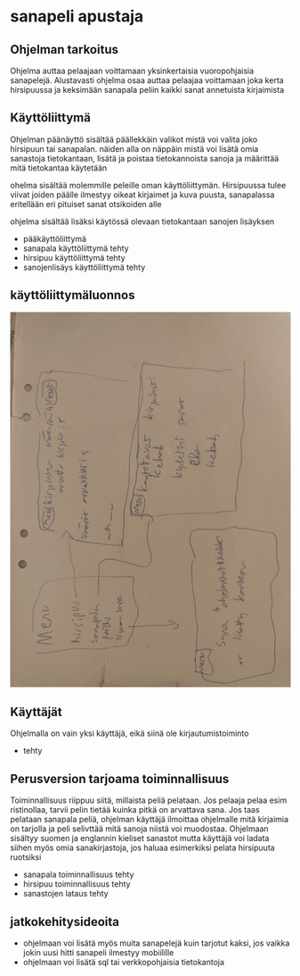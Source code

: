 # sanapeli apustaja

## Ohjelman tarkoitus

Ohjelma auttaa pelaajaan voittamaan yksinkertaisia vuoropohjaisia sanapelejä. Alustavasti ohjelma osaa auttaa pelaajaa voittamaan joka kerta hirsipuussa ja keksimään sanapala peliin kaikki sanat annetuista kirjaimista

## Käyttöliittymä

Ohjelman päänäyttö sisältää päällekkäin valikot mistä voi valita joko hirsipuun tai sanapalan. näiden alla on näppäin mistä voi lisätä omia sanastoja tietokantaan, lisätä ja poistaa tietokannoista sanoja ja määrittää mitä tietokantaa käytetään

ohelma sisältää molemmille peleille oman käyttöliittymän. Hirsipuussa tulee viivat joiden päälle ilmestyy oikeat kirjaimet ja kuva puusta, sanapalassa eritellään eri pituiset sanat otsikoiden alle

ohjelma sisältää lisäksi käytössä olevaan tietokantaan sanojen lisäyksen


* pääkäyttöliittymä
* sanapala käyttöliittymä tehty
* hirsipuu käyttöliittymä tehty
* sanojenlisäys käyttöliittymä tehty

## käyttöliittymäluonnos

![alt text](kayttoliittuma.jpg)


## Käyttäjät

Ohjelmalla on vain yksi käyttäjä, eikä siinä ole kirjautumistoiminto
* tehty


## Perusversion tarjoama toiminnallisuus

Toiminnallisuus riippuu siitä, millaista peliä pelataan. Jos pelaaja pelaa esim ristinollaa, tarvii pelin tietää kuinka pitkä on arvattava sana. Jos taas pelataan sanapala peliä, ohjelman käyttäjä ilmoittaa ohjelmalle mitä kirjaimia on tarjolla ja peli selivttää mitä sanoja niistä voi muodostaa. Ohjelmaan sisältyy suomen ja englannin kieliset sanastot mutta käyttäjä voi ladata siihen myös omia sanakirjastoja, jos haluaa esimerkiksi pelata hirsipuuta ruotsiksi


* sanapala toiminnallisuus tehty
* hirsipuu toiminnallisuus tehty
* sanastojen lataus tehty

## jatkokehitysideoita

* ohjelmaan voi lisätä myös muita sanapelejä kuin tarjotut kaksi, jos vaikka jokin uusi hitti sanapeli ilmestyy mobiilille
* ohjelmaan voi lisätä sql tai verkkopohjaisia tietokantoja
